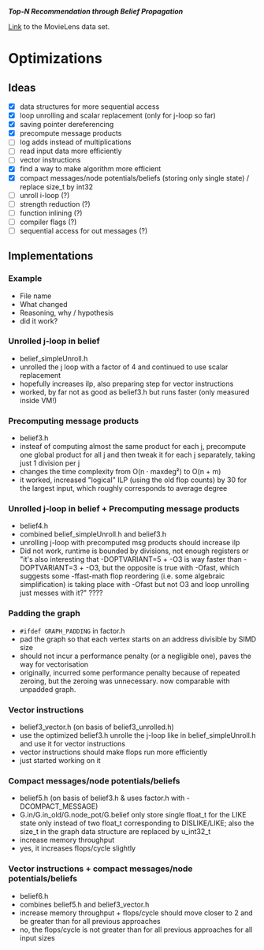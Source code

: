 ***Top-N Recommendation through Belief Propagation***

[Link](https://grouplens.org/datasets/movielens/) to the MovieLens data set.


# Optimizations

## Ideas
- [x] data structures for more sequential access
- [x] loop unrolling and scalar replacement (only for j-loop so far)
- [x] saving pointer dereferencing
- [x] precompute message products
- [ ] log adds instead of multiplications
- [ ] read input data more efficiently
- [ ] vector instructions
- [x] find a way to make algorithm more efficient
- [x] compact messages/node potentials/beliefs (storing only single state) / replace size_t by int32
- [ ] unroll i-loop (?)
- [ ] strength reduction (?)
- [ ] function inlining (?)
- [ ] compiler flags (?)
- [ ] sequential access for out messages (?)

## Implementations

### Example
- File name
- What changed
- Reasoning, why / hypothesis 
- did it work?

### Unrolled j-loop in belief
- belief_simpleUnroll.h
- unrolled the j loop with a factor of 4 and continued to use scalar replacement
- hopefully increases ilp, also preparing step for vector instructions
- worked, by far not as good as belief3.h but runs faster (only measured inside VM!)

### Precomputing message products
- belief3.h
- insteaf of computing almost the same product for each j, precompute one global product for all j and then tweak it for each j separately, taking just 1 division per j
- changes the time complexity from O(n · maxdeg²) to O(n + m)
- it worked, increased "logical" ILP (using the old flop counts) by 30 for the largest input, which roughly corresponds to average degree

### Unrolled j-loop in belief + Precomputing message products
- belief4.h
- combined belief_simpleUnroll.h and belief3.h
- unrolling j-loop with precomputed msg products should increase ilp
- Did not work, runtime is bounded by divisions, not enough registers or "it's also interesting that -DOPTVARIANT=5 + -O3 is way faster than -DOPTVARIANT=3 + -O3, but the opposite is true with -Ofast, which suggests some -ffast-math flop reordering (i.e. some algebraic simplification) is taking place with -Ofast but not O3 and loop unrolling just messes with it?" ????

### Padding the graph
- `#ifdef GRAPH_PADDING` in factor.h
- pad the graph so that each vertex starts on an address divisible by SIMD size
- should not incur a performance penalty (or a negligible one), paves the way for vectorisation
- originally, incurred some performance penalty because of repeated zeroing, but the zeroing was unnecessary. now comparable with unpadded graph.

### Vector instructions
- belief3_vector.h (on basis of belief3_unrolled.h)
- use the optimized belief3.h unrolle the j-loop like in belief_simpleUnroll.h and use it for vector instructions
- vector instructions should make flops run more efficiently
- just started working on it

### Compact messages/node potentials/beliefs
- belief5.h (on basis of belief3.h & uses factor.h with -DCOMPACT_MESSAGE)
- G.in/G.in_old/G.node_pot/G.belief only store single float_t for the LIKE state only instead of two float_t corresponding to DISLIKE/LIKE; also the size_t in the graph data structure are replaced by u_int32_t
- increase memory throughput
- yes, it increases flops/cycle slightly 

### Vector instructions + compact messages/node potentials/beliefs
- belief6.h
- combines belief5.h and belief3_vector.h
- increase memory throughput + flops/cycle should move closer to 2 and be greater than for all previous approaches
- no, the flops/cycle is not greater than for all previous approaches for all input sizes
